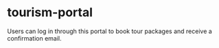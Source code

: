 # tourism-portal
Users can log in through this portal to book tour packages and receive a confirmation email.
